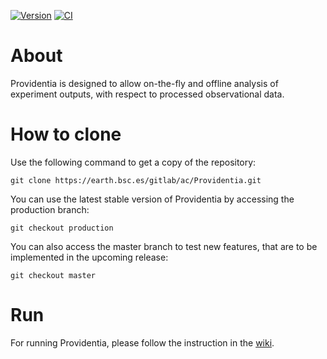 [![Version](https://earth.bsc.es/gitlab/ac/Providentia/-/badges/release.svg?key_text=Latest+release)](https://earth.bsc.es/gitlab/ac/Providentia/-/tags)
[![CI](https://earth.bsc.es/gitlab/ac/Providentia/badges/master/pipeline.svg?key_text=CI&key_width=30)](https://earth.bsc.es/gitlab/ac/Providentia/-/pipelines)

# About

Providentia is designed to allow on-the-fly and offline analysis of experiment outputs, with respect to processed observational data.

# How to clone

Use the following command to get a copy of the repository:

```
git clone https://earth.bsc.es/gitlab/ac/Providentia.git
```

You can use the latest stable version of Providentia
by accessing the production branch:

```
git checkout production
```

You can also access the master branch to test new features,
that are to be implemented in the upcoming release:

```
git checkout master
```

# Run

For running Providentia, please follow the instruction in 
the [wiki](https://earth.bsc.es/gitlab/ac/Providentia/-/wikis/home).
